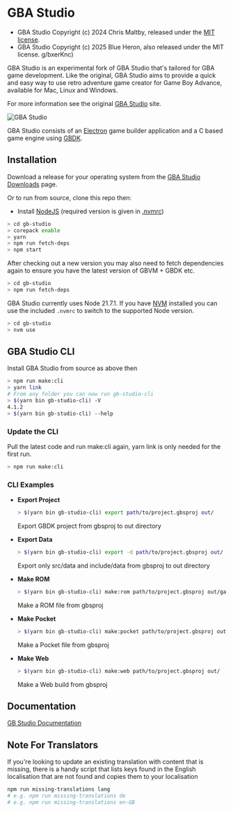 # GBA Studio

- GBA Studio Copyright (c) 2024 Chris Maltby, released under the [MIT license](https://opensource.org/licenses/MIT).
- GBA Studio Copyright (c) 2025 Blue Heron, also released under the MIT license.
g/bxerKnc)

GBA Studio is an experimental fork of GBA Studio that's tailored for GBA game development. Like the original, GBA Studio aims to provide a quick and easy way to use retro adventure game creator for Game Boy Advance, available for Mac, Linux and Windows.

For more information see the original [GBA Studio](https://www.gbstudio.dev) site.

![GBA Studio](gbstudio.gif)

GBA Studio consists of an [Electron](https://electronjs.org/) game builder application and a C based game engine using [GBDK](http://gbdk.sourceforge.net/).

## Installation

Download a release for your operating system from the [GBA Studio Downloads](https://www.gbstudio.dev/download) page.

Or to run from source, clone this repo then:

- Install [NodeJS](https://nodejs.org/) (required version is given in [.nvmrc](.nvmrc))

```bash
> cd gb-studio
> corepack enable
> yarn
> npm run fetch-deps
> npm start
```

After checking out a new version you may also need to fetch dependencies again to ensure you have the latest version of GBVM + GBDK etc.

```bash
> cd gb-studio
> npm run fetch-deps
```

GBA Studio currently uses Node 21.7.1. If you have [NVM](https://github.com/nvm-sh/nvm) installed you can use the included `.nvmrc` to switch to the supported Node version.

```bash
> cd gb-studio
> nvm use
```

## GBA Studio CLI

Install GBA Studio from source as above then

```bash
> npm run make:cli
> yarn link
# From any folder you can now run gb-studio-cli
> $(yarn bin gb-studio-cli) -V
4.1.2
> $(yarn bin gb-studio-cli) --help
```

### Update the CLI

Pull the latest code and run make:cli again, yarn link is only needed for the first run.

```bash
> npm run make:cli
```

### CLI Examples

- **Export Project**

  ```bash
  > $(yarn bin gb-studio-cli) export path/to/project.gbsproj out/
  ```

  Export GBDK project from gbsproj to out directory

- **Export Data**
  ```bash
  > $(yarn bin gb-studio-cli) export -d path/to/project.gbsproj out/
  ```
  Export only src/data and include/data from gbsproj to out directory
- **Make ROM**

  ```bash
  > $(yarn bin gb-studio-cli) make:rom path/to/project.gbsproj out/game.gb
  ```

  Make a ROM file from gbsproj

- **Make Pocket**

  ```bash
  > $(yarn bin gb-studio-cli) make:pocket path/to/project.gbsproj out/game.pocket
  ```

  Make a Pocket file from gbsproj

- **Make Web**
  ```bash
  > $(yarn bin gb-studio-cli) make:web path/to/project.gbsproj out/
  ```
  Make a Web build from gbsproj

## Documentation

[GB Studio Documentation](https://www.gbstudio.dev/docs)

## Note For Translators


If you're looking to update an existing translation with content that is missing, there is a handy script that lists keys found in the English localisation that are not found and copies them to your localisation

```bash
npm run missing-translations lang
# e.g. npm run missing-translations de
# e.g. npm run missing-translations en-GB
```
